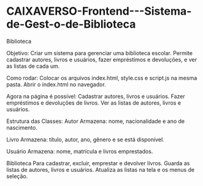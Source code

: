 # CAIXAVERSO-Frontend---Sistema-de-Gest-o-de-Biblioteca

Biblioteca

Objetivo:
Criar um sistema para gerenciar uma biblioteca escolar.
Permite cadastrar autores, livros e usuários, fazer empréstimos e devoluções, e ver as listas de cada um.

Como rodar:
Colocar os arquivos index.html, style.css e script.js na mesma pasta.
Abrir o index.html no navegador.

Agora na página é possível:
Cadastrar autores, livros e usuários.
Fazer empréstimos e devoluções de livros.
Ver as listas de autores, livros e usuários.

Estrutura das Classes:
Autor
Armazena: nome, nacionalidade e ano de nascimento.

Livro
Armazena: título, autor, ano, gênero e se está disponível.

Usuário
Armazena: nome, matrícula e livros emprestados.

Biblioteca
Para cadastrar, excluir, emprestar e devolver livros.
Guarda as listas de autores, livros e usuários.
Atualiza as listas na tela e os menus de seleção.
